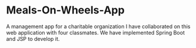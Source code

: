 # Meals-On-Wheels-App
A management app for a charitable organization
I have collaborated on this web application with four classmates. We have implemented Spring Boot and JSP to develop it.
